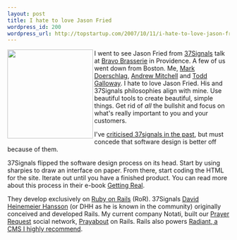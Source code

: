 ```yaml
--- 
layout: post
title: I hate to love Jason Fried
wordpress_id: 200
wordpress_url: http://topstartup.com/2007/10/11/i-hate-to-love-jason-fried/
---
```

<a href="http://img514.imageshack.us/img514/9611/providencevj6.jpg"><img src="http://img340.imageshack.us/img340/4070/zz3d745efcpn8.jpg" align="left" height="202" width="194" /></a>I went to see Jason Fried from <a href="http://www.37signals.com/">37Signals</a> talk at <a href="http://www.yelp.com/biz/VASxpnEnoNs6D070Ih-YBg">Bravo Brasserie</a> in Providence. A few of us went down from Boston. Me, <a href="http://www.marksguide.com">Mark Doerschlag</a>, <a href="http://www.linkspank.com">Andrew Mitchell</a> and <a href="http://fafarazzi.com/">Todd Galloway</a>.  I hate to love Jason Fried. His and 37Signals philosophies align with mine. Use beautiful tools to create beautiful, simple things.  Get rid of <em>all</em> the bullshit  and focus on what's really important to you and your customers.<!--more-->

I've <a href="http://topstartup.com/2007/07/20/37-signals-doesnt-understand-web-20/">criticised 37signals in the past</a>, but must concede that software design is better off because of them.

37Signals flipped the software design process on its head. Start by using sharpies to draw an interface on paper. From there, start coding the HTML for the site. Iterate out until you have a finished product. You can read more about this process in their e-book <a href="http://gettingreal.37signals.com/">Getting Real</a>.

They develop exclusively on <a href="http://rubyonrails.com/">Ruby on Rails</a> (RoR). 37Signals <a href="http://www.loudthinking.com/">David Heinemeier Hansson</a> (or DHH as he is known in the community) originally conceived and developed Rails. My current company Notati, built our <a href="http://www.prayabout.com">Prayer Request</a> social network, <a href="http://www.prayabout.com">Prayabout</a> on Rails. Rails also powers <a href="http://topstartup.com/2007/04/18/get-your-companys-website-up-and-running-part-2-powering-the-website/">Radiant, a CMS I highly recommend</a>.
